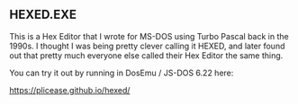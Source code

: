 ## HEXED.EXE

This is a Hex Editor that I wrote for MS-DOS using Turbo Pascal back in the 1990s.
I thought I was being pretty clever calling it HEXED, and later found out that
pretty much everyone else called their Hex Editor the same thing.

You can try it out by running in DosEmu / JS-DOS 6.22 here:

https://plicease.github.io/hexed/
